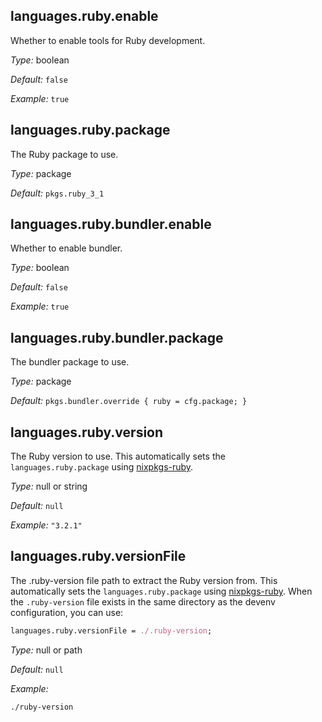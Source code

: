 

[comment]: # (Please add your documentation on top of this line)

## languages\.ruby\.enable



Whether to enable tools for Ruby development\.



*Type:*
boolean



*Default:*
` false `



*Example:*
` true `



## languages\.ruby\.package



The Ruby package to use\.



*Type:*
package



*Default:*
` pkgs.ruby_3_1 `



## languages\.ruby\.bundler\.enable

Whether to enable bundler\.



*Type:*
boolean



*Default:*
` false `



*Example:*
` true `



## languages\.ruby\.bundler\.package



The bundler package to use\.



*Type:*
package



*Default:*
` pkgs.bundler.override { ruby = cfg.package; } `



## languages\.ruby\.version



The Ruby version to use\.
This automatically sets the ` languages.ruby.package ` using [nixpkgs-ruby](https://github\.com/bobvanderlinden/nixpkgs-ruby)\.



*Type:*
null or string



*Default:*
` null `



*Example:*
` "3.2.1" `



## languages\.ruby\.versionFile



The \.ruby-version file path to extract the Ruby version from\.
This automatically sets the ` languages.ruby.package ` using [nixpkgs-ruby](https://github\.com/bobvanderlinden/nixpkgs-ruby)\.
When the ` .ruby-version ` file exists in the same directory as the devenv configuration, you can use:

```nix
languages.ruby.versionFile = ./.ruby-version;
```



*Type:*
null or path



*Default:*
` null `



*Example:*

```
./ruby-version

```
